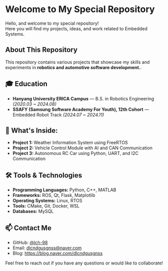 # Welcome to My Special Repository

Hello, and welcome to my special repository!  
Here you will find my projects, ideas, and work related to Embedded Systems.

## About This Repository
This repository contains various projects that showcase my skills and experiments in **robotics and automotive software development.**.

## 🎓 Education
- **Hanyang University ERICA Campus** — B.S. in Robotics Engineering
  *(2020.03 ~ 2024.08)* 
- **SSAFY (Samsung Software Academy For Youth), 12th Cohort** — Embedded Robot Track
  *(2024.07 ~ 2024.11)* 


## 🚀 What's Inside:
- **Project 1:** Weather Information System using FreeRTOS
- **Project 2:** Vehicle Control Module with AI and CAN Communication
- **Project 3:** Autonomous RC Car using Python, UART, and I2C Communication

## 🛠️ Tools & Technologies
- **Programming Languages:** Python, C++, MATLAB
- **Frameworks:** ROS, Qt, Flask, Matplotlib
- **Operating Systems:** Linux, RTOS
- **Tools:** CMake, Git, Docker, WSL
- **Databases:** MySQL

## 📫 Contact Me
- GitHub: [@lch-98](https://github.com/lch-98)
- Email: dlcndgusgnss@naver.com
- Blog: https://blog.naver.com/dlcndgusgnss

Feel free to reach out if you have any questions or would like to collaborate!

<!--
**lch-98/lch-98** is a ✨ _special_ ✨ repository because its `README.md` (this file) appears on your GitHub profile.

Here are some ideas to get you started:

- 🔭 I’m currently working on ...
- 🌱 I’m currently learning ...
- 👯 I’m looking to collaborate on ...
- 🤔 I’m looking for help with ...
- 💬 Ask me about ...
- 📫 How to reach me: ...
- 😄 Pronouns: ...
- ⚡ Fun fact: ...
-->
